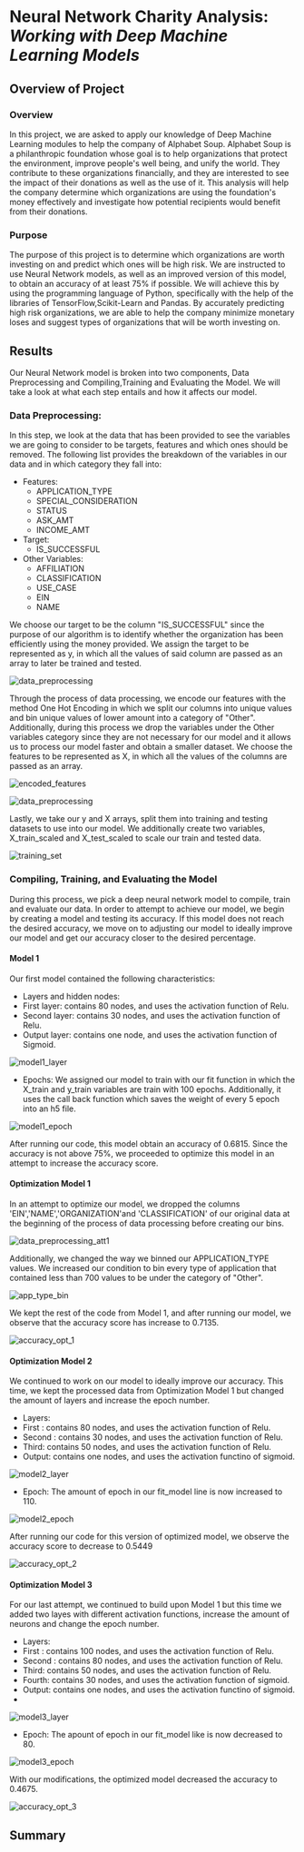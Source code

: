 # Neural Network Charity Analysis: ***Working with Deep Machine Learning Models***

## Overview of Project

### Overview
In this project, we are asked to apply our knowledge of Deep Machine Learning modules to help the company of Alphabet Soup. 
Alphabet Soup is a philanthropic foundation whose goal is to help organizations that protect the environment, improve people's well being, and unify the world. They contribute to these organizations financially, and they are interested to see the impact of their donations as well as the use of it. This analysis will help the company determine which organizations are using the foundation's money effectively and investigate how potential recipients would benefit from their donations.

### Purpose

The purpose of this project is to determine which organizations are worth investing on and predict which ones will be high risk. We are instructed to use Neural Network models, as well as an improved version of this model, to obtain an accuracy of at least 75% if possible. We will achieve this by using the programming language of Python, specifically with the  help of the libraries of TensorFlow,Scikit-Learn and Pandas. By accurately predicting high risk organizations, we are able to help the company minimize monetary loses and suggest types of organizations that will be worth investing on.

## Results
 
Our Neural Network model is broken into two components, Data Preprocessing and Compiling,Training and Evaluating the Model. We will take a look at what each step entails and how it affects our model.
 
### Data Preprocessing:
In this step, we look at the data that has been provided to see the variables we are going to consider to be targets, features and which ones should be removed. The following list provides the breakdown of the variables in our data and in which category they fall into:

- Features:
  - APPLICATION_TYPE
  - SPECIAL_CONSIDERATION
  - STATUS
  - ASK_AMT
  - INCOME_AMT
- Target:
  - IS_SUCCESSFUL
- Other Variables:
  - AFFILIATION
  - CLASSIFICATION
  - USE_CASE
  - EIN
  - NAME
  
We choose our target to be the column "IS_SUCCESSFUL" since the purpose of our algorithm is to identify whether the organization has been efficiently using the money provided. We assign the target to be represented as y, in which all the values of said column are passed as an array to later be trained and tested.

![data_preprocessing](https://user-images.githubusercontent.com/111034667/213823435-2d62b095-cb20-478e-a702-b7dea8316907.png)

Through the process of data processing, we encode our features with the method One Hot Encoding in which we split our columns into unique values and bin unique values of lower amount into a category of "Other". Additionally, during this process we drop the variables under the Other variables category since they are not necessary for our model and it allows us to process our model faster and obtain a smaller dataset. We choose the features to be represented as X, in which all the values of the columns are passed as an array.

![encoded_features](https://user-images.githubusercontent.com/111034667/213823174-730a3a55-0710-43e2-9fef-3c15cc332c49.png)

![data_preprocessing](https://user-images.githubusercontent.com/111034667/213823435-2d62b095-cb20-478e-a702-b7dea8316907.png)

Lastly, we take our y and X arrays, split them into training and testing datasets to use into our model. We additionally create two variables, X_train_scaled and X_test_scaled to scale our train and tested data.

![training_set](https://user-images.githubusercontent.com/111034667/213823357-ed358435-be74-4f5f-84f3-70ce66c523f3.png)


### Compiling, Training, and Evaluating the Model

During this process, we pick a deep neural network model to compile, train and evaluate our data. In order to attempt to achieve our model, we begin by creating a model and testing its accuracy. If this model does not reach the desired accuracy, we move on to adjusting our model to ideally improve our model and get our accuracy closer to the desired percentage.

#### Model 1

Our first model contained the following characteristics:

- Layers and hidden nodes: 
 - First layer: contains 80 nodes, and uses the activation function of Relu.
 - Second layer: contains 30 nodes, and uses the activation function of Relu.
 - Output layer: contains one node, and uses the activation function of Sigmoid.

![model1_layer](https://user-images.githubusercontent.com/111034667/213825196-03382fbe-9063-4c05-b8e8-832f7d3b9b4f.png)

- Epochs:
We assigned our model to train with our fit function in which the X_train and y_train variables are train with 100 epochs. Additionally, it uses the call back function which saves the weight  of every 5 epoch into an h5 file.
 
![model1_epoch](https://user-images.githubusercontent.com/111034667/213825094-f075bed4-be4f-4818-871f-09196bbd885c.png)

After running our code, this model obtain an accuracy of 0.6815. Since the accuracy is not above 75%, we proceeded to optimize this model in an attempt to increase the accuracy score.

#### Optimization Model 1

In an attempt to optimize our model, we dropped the columns 'EIN','NAME','ORGANIZATION'and 'CLASSIFICATION' of our original data at the beginning of the process of data processing before creating our bins.

![data_preprocessing_att1](https://user-images.githubusercontent.com/111034667/213828254-8d39b4da-c3e5-41c3-9dee-bb56faf39d5d.png)

Additionally, we changed the way we binned our APPLICATION_TYPE values. We increased  our condition to bin every type of application that contained less than 700 values to be under the category of "Other". 

![app_type_bin](https://user-images.githubusercontent.com/111034667/213828273-bf143c20-46ac-4f42-bbbc-634b8f40915e.png)

We kept the rest of the code from Model 1, and after running our model, we observe that the accuracy score has increase to 0.7135.

![accuracy_opt_1](https://user-images.githubusercontent.com/111034667/213828379-839635fe-7cc5-462f-98f8-21ba79b1ac27.png)

#### Optimization Model 2

We continued to work on our model to ideally improve our accuracy. This time, we kept the processed data from Optimization Model 1 but changed the amount of layers and increase the epoch number. 

- Layers:
 - First : contains 80 nodes, and uses the activation function of Relu.
 - Second : contains 30 nodes, and uses the activation function of Relu.
 - Third: contains 50 nodes, and uses the activation function of Relu.
 - Output: contains one nodes, and uses the activation functino of sigmoid.

![model2_layer](https://user-images.githubusercontent.com/111034667/213903198-59fcfb6e-a223-4aaa-8b05-39b793318836.png)

- Epoch:
The amount of epoch in our fit_model line is now increased to 110.

![model2_epoch](https://user-images.githubusercontent.com/111034667/213903216-3a29f8fd-cf62-4bf7-ae0e-8c9c4bc6759b.png)

After running our code for this version of optimized model,  we observe the accuracy score to decrease to 0.5449

![accuracy_opt_2](https://user-images.githubusercontent.com/111034667/213903250-dc12f503-1b91-40df-8cb0-3d55124f308b.png)

#### Optimization Model 3

For our last attempt, we continued to build upon Model 1 but this time we added two layes with different activation functions, increase the amount of neurons and change the epoch number.

- Layers:
 - First : contains 100 nodes, and uses the activation function of Relu.
 - Second : contains 80 nodes, and uses the activation function of Relu.
 - Third: contains 50 nodes, and uses the activation function of Relu.
 - Fourth: contains 30 nodes, and uses the activation function of sigmoid.
 - Output: contains one nodes, and uses the activation functino of sigmoid.
 - 
![model3_layer](https://user-images.githubusercontent.com/111034667/213903824-9023fbb2-3710-40af-bf38-581e1c4d6023.png)

- Epoch:
The apount of epoch in our fit_model like is now decreased to 80.

![model3_epoch](https://user-images.githubusercontent.com/111034667/213903834-16a9851e-9847-460b-a257-39adf5c44c39.png)

With our modifications, the optimized model decreased the accuracy to 0.4675.

![accuracy_opt_3](https://user-images.githubusercontent.com/111034667/213903854-d222456c-6184-48c1-aa56-db476d95fefd.png)

## Summary


